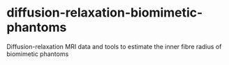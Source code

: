 # diffusion-relaxation-biomimetic-phantoms
Diffusion-relaxation MRI data and tools to estimate the inner fibre radius of biomimetic phantoms
